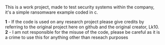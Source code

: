This is a work project, made to test security systems within the company, it's a simple ransomware example coded in c.

**1** - If the code is used on any research project please give credits by referring to the original project here on github and the original creator, Lk10.
**2** - I am not responsible for the misuse of the code, please be careful as it is a crime to use this for anything other than reseach purposes
